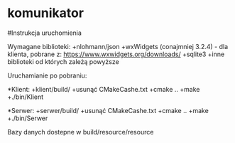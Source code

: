 # komunikator

#Instrukcja uruchomienia

Wymagane biblioteki:
+nlohmann/json
+wxWidgets (conajmniej 3.2.4) - dla klienta, pobrane z: https://www.wxwidgets.org/downloads/
+sqlite3
+inne biblioteki od których zależą powyższe 

Uruchamianie po pobraniu:

*Klient:
+klient/build/
+usunąć CMakeCashe.txt
+cmake ..
+make
+./bin/Klient

*Serwer:
+serwer/build/
+usunąć CMakeCashe.txt
+cmake ..
+make
+./bin/Serwer

Bazy danych dostepne w build/resource/resource
